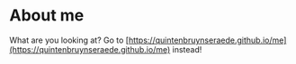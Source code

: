 # About me

What are you looking at? Go to [https://quintenbruynseraede.github.io/me](https://quintenbruynseraede.github.io/me) instead!